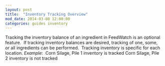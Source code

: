 ```yaml
---
layout: post
title:  "Inventory Tracking Overview"
mod_date: 2014-03-08 12:00:00
categories: guides inventory
---
```


Tracking the inventory balance of an ingredient in FeedWatch is an optional feature.  If tracking inventory balances are desired, tracking of one, some, or all ingredients can be performed.  Tracking inventory is specific for each location.  *Example*:   Corn Silage, Pile 1 inventory is tracked Corn Silage, Pile 2 inventory is not tracked
